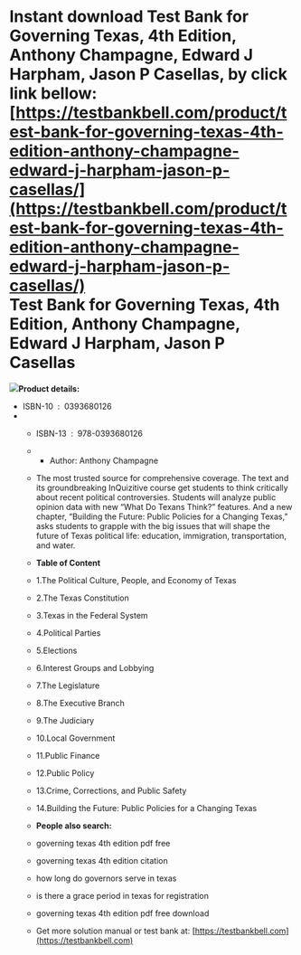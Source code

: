 Instant download **Test Bank for Governing Texas, 4th Edition, Anthony Champagne, Edward J Harpham, Jason P Casellas,** by click link bellow:  
[https://testbankbell.com/product/test-bank-for-governing-texas-4th-edition-anthony-champagne-edward-j-harpham-jason-p-casellas/](https://testbankbell.com/product/test-bank-for-governing-texas-4th-edition-anthony-champagne-edward-j-harpham-jason-p-casellas/)  
**Test Bank for Governing Texas, 4th Edition, Anthony Champagne, Edward J Harpham, Jason P Casellas**
=====================================================================================================


![](https://testbankbell.com/wp-content/uploads/2023/05/Test-Bank-for-Governing-Texas-4th-Edition-by-Anthony-Champagne-Edward-J-Harpham-Jason-P-Casellas-ISBN-9780393696103.jpeg)**Product details:**
* ISBN-10 ‏ : ‎ 0393680126
* * ISBN-13 ‏ : ‎ 978-0393680126
  * * Author: Anthony Champagne
   
  * The most trusted source for comprehensive coverage. The text and its groundbreaking InQuizitive course get students to think critically about recent political controversies. Students will analyze public opinion data with new “What Do Texans Think?” features. And a new chapter, “Building the Future: Public Policies for a Changing Texas,” asks students to grapple with the big issues that will shape the future of Texas political life: education, immigration, transportation, and water.
  * **Table of Content**
 
  * 1.The Political Culture, People, and Economy of Texas
 
  * 2.The Texas Constitution
 
  * 3.Texas in the Federal System
 
  * 4.Political Parties
 
  * 5.Elections
 
  * 6.Interest Groups and Lobbying
 
  * 7.The Legislature
 
  * 8.The Executive Branch
 
  * 9.The Judiciary
 
  * 10.Local Government
 
  * 11.Public Finance
 
  * 12.Public Policy
 
  * 13.Crime, Corrections, and Public Safety
 
  * 14.Building the Future: Public Policies for a Changing Texas
 
  * **People also search:**
  * governing texas 4th edition pdf free
  * governing texas 4th edition citation
  * how long do governors serve in texas
  * is there a grace period in texas for registration
  * governing texas 4th edition pdf free download
  *  Get more solution manual or test bank at: [https://testbankbell.com](https://testbankbell.com)
